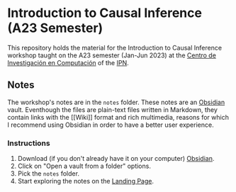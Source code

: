 # Introduction to Causal Inference  (A23 Semester)

This repository holds the material for the Introduction to Causal Inference workshop taught on the A23 semester (Jan-Jun 2023) at the [Centro de Investigación en Computación](https://www.cic.ipn.mx/) of the [IPN](https://www.ipn.mx/).

## Notes

The workshop's notes are in the `notes` folder. These notes are an [Obsidian](https://obsidian.md/) vault. Eventhough the files are plain-text files written in Markdown, they contain links with the \[\[Wiki\]\] format and rich multimedia, reasons for which I recommend using Obsidian in order to have a better user experience.

### Instructions

1. Download (if you don't already have it on your computer) [Obsidian](https://obsidian.md/).
1. Click on "Open a vault from a folder" options.
1. Pick the `notes` folder.
1. Start exploring the notes on the [Landing Page](<./notes/Landing Page.md>).
